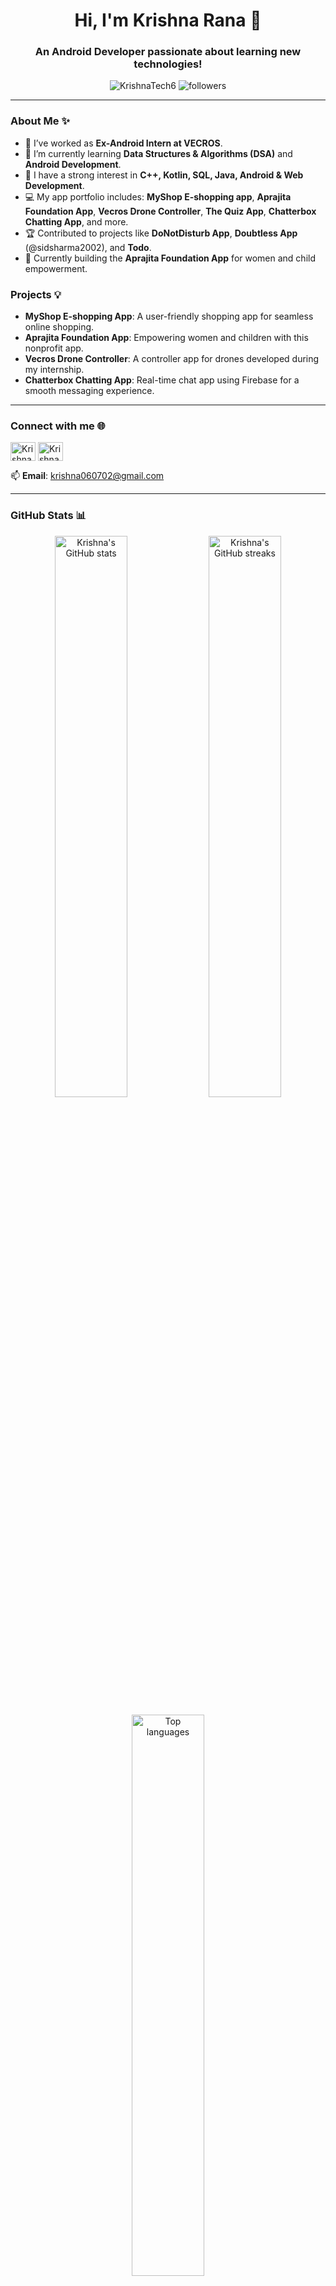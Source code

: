 <h1 align="center">Hi, I'm Krishna Rana 👋</h1>
<h3 align="center">An Android Developer passionate about learning new technologies!</h3>

<p align="center">
  <img src="https://komarev.com/ghpvc/?username=KrishnaTech6&label=Profile%20Views&color=0e75b6&style=flat" alt="KrishnaTech6" />
  <img src="https://img.shields.io/github/followers/KrishnaTech6?label=Followers&style=social" alt="followers"/>
</p>

---

### About Me ✨

- 🔭 I’ve worked as **Ex-Android Intern at VECROS**.
- 🌱 I’m currently learning **Data Structures & Algorithms (DSA)** and **Android Development**.
- 👀 I have a strong interest in **C++, Kotlin, SQL, Java, Android & Web Development**.
- 💻 My app portfolio includes: **MyShop E-shopping app**, **Aprajita Foundation App**, **Vecros Drone Controller**, **The Quiz App**, **Chatterbox Chatting App**, and more.
- 🏆 Contributed to projects like **DoNotDisturb App**, **Doubtless App** (@sidsharma2002), and **Todo**.
- 🚀 Currently building the **Aprajita Foundation App** for women and child empowerment.

### Projects 💡

- **MyShop E-shopping App**: A user-friendly shopping app for seamless online shopping.
- **Aprajita Foundation App**: Empowering women and children with this nonprofit app.
- **Vecros Drone Controller**: A controller app for drones developed during my internship.
- **Chatterbox Chatting App**: Real-time chat app using Firebase for a smooth messaging experience.

---

### Connect with me 🌐

<p align="left">
<a href="https://www.linkedin.com/in/krishna-rana-4711a423b/" target="blank"><img align="center" src="https://raw.githubusercontent.com/rahuldkjain/github-profile-readme-generator/master/src/images/icons/Social/linked-in-alt.svg" alt="Krishna Rana" height="30" width="40" /></a>
<a href="https://instagram.com/krishna_rana_0607" target="blank"><img align="center" src="https://raw.githubusercontent.com/rahuldkjain/github-profile-readme-generator/master/src/images/icons/Social/instagram.svg" alt="Krishna Rana" height="30" width="40" /></a>
</p>

📫 **Email**: krishna060702@gmail.com

---

### GitHub Stats 📊

<p align="center">
  <img width="48%" src="https://github-readme-stats.vercel.app/api?username=KrishnaTech6&show_icons=true&theme=radical" alt="Krishna's GitHub stats" />
  <img width="48%" src="https://github-readme-streak-stats.herokuapp.com/?user=KrishnaTech6&theme=radical" alt="Krishna's GitHub streaks" />
</p>

<p align="center">
  <img width="48%" src="https://github-readme-stats.vercel.app/api/top-langs/?username=KrishnaTech6&langs_count=10&layout=compact&theme=radical" alt="Top languages" />
</p>


---

### GitHub Contributions 🌟

![Krishna's GitHub activity graph](https://github-readme-activity-graph.vercel.app/graph?username=KrishnaTech6&theme=radical)

---

### Fun Facts About Me 🎸

- 🎶 I love singing and learning guitar.
- ♟️ Chess enthusiast in my free time.
- 🤖 Exploring voice modulation using NLP in my Smart Home Control System project.

---

<div align="center">
  <img src="https://forthebadge.com/images/badges/built-with-love.svg" alt="Built with love" />
  <img src="https://forthebadge.com/images/badges/made-with-markdown.svg" alt="Made with markdown" />
</div>



<!---
KrishnaTech6/KrishnaTech6 is a ✨ special ✨ repository because its `README.md` (this file) appears on your GitHub profile.
You can click the Preview link to take a look at your changes.
--->
